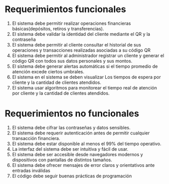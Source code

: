 # Requerimientos funcionales
1. El sistema debe permitir realizar operaciones financieras básicas(depósitos, retiros y transferencias).
2. El sistema debe validar la identidad del cliente mediante el QR y la contraseña
3. El sistema debe permitir al cliente consultar el historial de sus operaciones y transacciones realizadas asociadas a su código QR
4. El sistema debe permitir al administrador registrar un cliente y generar el código QR con todos sus datos personales y sus montos.
5. El sistema debe generar alertas automáticas si el tiempo promedio de atención excede ciertos umbrales.
6. El sistema en el sistema se deben visualizar Los tiempos de espera por cliente y la cantidad de clientes atendidos.
7. El sistema usar algoritmos para monitorear el tiempo real de atención por cliente y la cantidad de clientes atendidos.
# Requerimientos no funcionales
1. El sistema debe cifrar las contraseñas y datos sensibles.
2. El sistema debe requerir autenticación antes de permitir cualquier transacción financiera.
3. El sistema debe estar disponible al menos el 99% del tiempo operativo.
4. La interfaz del sistema debe ser intuitiva y fácil de usar.
5. El sistema debe ser accesible desde navegadores modernos y dispositivos con pantallas de distintos tamaños.
6. El sistema debe ofrecer mensajes de error claros y orientativos ante entradas inválidas
7. El código debe seguir buenas prácticas de programación
